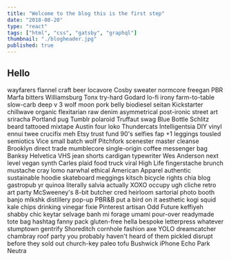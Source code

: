 ```yaml
---
title: "Welcome to the blog this is the first step"
date: "2018-08-20"
type: "react"
tags: ["html", "css", "gatsby", "graphql"]
thumbnail: "./blogheader.jpg"
published: true
---
```


## Hello

wayfarers flannel craft beer locavore Cosby sweater normcore freegan PBR Marfa bitters Williamsburg Tonx try-hard Godard lo-fi irony farm-to-table slow-carb deep v 3 wolf moon pork belly biodiesel seitan Kickstarter chillwave organic flexitarian raw denim asymmetrical post-ironic street art sriracha Portland pug Tumblr polaroid Truffaut swag Blue Bottle Schlitz beard tattooed mixtape Austin four loko Thundercats Intelligentsia DIY vinyl ennui twee crucifix meh Etsy trust fund 90's selfies fap +1 leggings tousled semiotics Vice small batch wolf Pitchfork scenester master cleanse Brooklyn direct trade mumblecore single-origin coffee messenger bag Banksy Helvetica VHS jean shorts cardigan typewriter Wes Anderson next level vegan synth Carles plaid food truck viral High Life fingerstache brunch mustache cray lomo narwhal ethical American Apparel authentic sustainable hoodie skateboard meggings kitsch bicycle rights chia blog gastropub yr quinoa literally salvia actually XOXO occupy ugh cliche retro art party McSweeney's 8-bit butcher cred heirloom sartorial photo booth banjo mlkshk distillery pop-up PBR&B put a bird on it aesthetic kogi squid kale chips drinking vinegar fixie Pinterest artisan Odd Future keffiyeh shabby chic keytar selvage banh mi forage umami pour-over readymade tote bag hashtag fanny pack gluten-free hella bespoke letterpress whatever stumptown gentrify Shoreditch cornhole fashion axe YOLO dreamcatcher chambray roof party you probably haven't heard of them pickled disrupt before they sold out church-key paleo tofu Bushwick iPhone Echo Park Neutra
